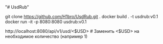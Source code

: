 "# UsdRub" 

git clone https://github.com/H1bro/UsdRub.git .
docker build . -t usdrub:v0.1
docker run -it -p 8080:8080 usdrub:v0.1                 

http://localhost:8080/api/v1/usd/<$USD>                 # Заменить <$USD> на необходимое количество (например 1)

